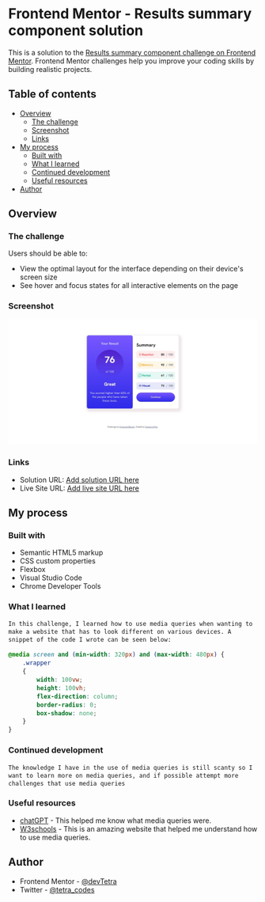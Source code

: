 # Frontend Mentor - Results summary component solution

This is a solution to the [Results summary component challenge on Frontend Mentor](https://www.frontendmentor.io/challenges/results-summary-component-CE_K6s0maV). Frontend Mentor challenges help you improve your coding skills by building realistic projects. 

## Table of contents

- [Overview](#overview)
  - [The challenge](#the-challenge)
  - [Screenshot](#screenshot)
  - [Links](#links)
- [My process](#my-process)
  - [Built with](#built-with)
  - [What I learned](#what-i-learned)
  - [Continued development](#continued-development)
  - [Useful resources](#useful-resources)
- [Author](#author)

## Overview

### The challenge

Users should be able to:

- View the optimal layout for the interface depending on their device's screen size
- See hover and focus states for all interactive elements on the page

### Screenshot

![](./laptop.jpeg)

### Links

- Solution URL: [Add solution URL here](https://your-solution-url.com)
- Live Site URL: [Add live site URL here](https://your-live-site-url.com)

## My process

### Built with

- Semantic HTML5 markup
- CSS custom properties
- Flexbox
- Visual Studio Code
- Chrome Developer Tools

### What I learned
    In this challenge, I learned how to use media queries when wanting to make a website that has to look different on various devices. A snippet of the code I wrote can be seen below:

```css
@media screen and (min-width: 320px) and (max-width: 480px) {
    .wrapper
    {
        width: 100vw;
        height: 100vh;
        flex-direction: column;
        border-radius: 0;
        box-shadow: none;
    }
}
```

### Continued development
    The knowledge I have in the use of media queries is still scanty so I want to learn more on media queries, and if possible attempt more challenges that use media queries

### Useful resources

- [chatGPT](https://www.chatopenai.com) - This helped me know what media queries were.
- [W3schools](https://www.w3schools.com) - This is an amazing website that helped me understand how to use media queries.

## Author

- Frontend Mentor - [@devTetra](https://www.frontendmentor.io/profile/devTetra)
- Twitter - [@tetra_codes](https://twitter.com/tetra_codes)
